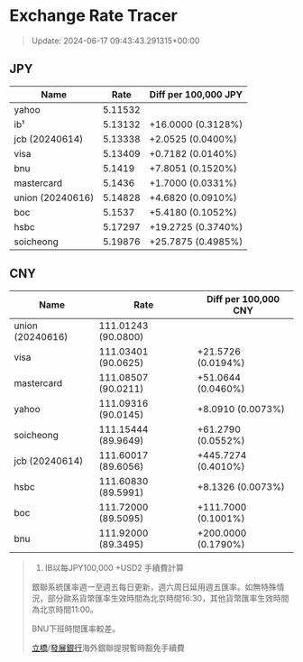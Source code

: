 # Exchange Rate Tracer

> Update: 2024-06-17 09:43:43.291315+00:00

## JPY

| Name             |    Rate | Diff per 100,000 JPY   |
|------------------|---------|------------------------|
| yahoo            | 5.11532 |                        |
| ib¹              | 5.13132 | +16.0000 (0.3128%)     |
| jcb (20240614)   | 5.13338 | +2.0525 (0.0400%)      |
| visa             | 5.13409 | +0.7182 (0.0140%)      |
| bnu              | 5.1419  | +7.8051 (0.1520%)      |
| mastercard       | 5.1436  | +1.7000 (0.0331%)      |
| union (20240616) | 5.14828 | +4.6820 (0.0910%)      |
| boc              | 5.1537  | +5.4180 (0.1052%)      |
| hsbc             | 5.17297 | +19.2725 (0.3740%)     |
| soicheong        | 5.19876 | +25.7875 (0.4985%)     |

## CNY

| Name             | Rate                | Diff per 100,000 CNY   |
|------------------|---------------------|------------------------|
| union (20240616) | 111.01243	(90.0800) |                        |
| visa             | 111.03401	(90.0625) | +21.5726 (0.0194%)     |
| mastercard       | 111.08507	(90.0211) | +51.0644 (0.0460%)     |
| yahoo            | 111.09316	(90.0145) | +8.0910 (0.0073%)      |
| soicheong        | 111.15444	(89.9649) | +61.2790 (0.0552%)     |
| jcb (20240614)   | 111.60017	(89.6056) | +445.7274 (0.4010%)    |
| hsbc             | 111.60830	(89.5991) | +8.1326 (0.0073%)      |
| boc              | 111.72000	(89.5095) | +111.7000 (0.1001%)    |
| bnu              | 111.92000	(89.3495) | +200.0000 (0.1790%)    |


> 1. IB以每JPY100,000 +USD2 手續費計算
>
> 銀聯系統匯率週一至週五每日更新，週六周日延用週五匯率。如無特殊情況，部分歐系貨幣匯率生效時間為北京時間16:30，其他貨幣匯率生效時間為北京時間11:00。
>
> BNU下班時間匯率較差。
>
> [立橋](https://www.wlbank.com.mo/uploads/ueditor/file/20181211/1544536513900230.pdf)/[發展銀行](https://www.mdb.com.mo/Service_Charges_20230728.pdf)海外銀聯提現暫時豁免手續費

